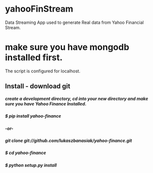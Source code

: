 # yahooFinStream
Data Streaming App used to generate Real data from Yahoo Financial Stream.

# make sure you have mongodb installed first. 
The script is configured for localhost. 

## Install - download git

##### create a development directory, cd into your new directory and make sure you have Yahoo Finance Installed.
##### $ pip install yahoo-finance
##### -or-
##### git clone git://github.com/lukaszbanasiak/yahoo-finance.git
##### $ cd yahoo-finance
##### $ python setup.py install
#####

